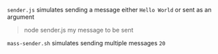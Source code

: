 `sender.js` simulates sending a message either ``Hello World`` or sent as an argument

> node sender.js my message to be sent

`mass-sender.sh` simulates sending multiple messages `20`

